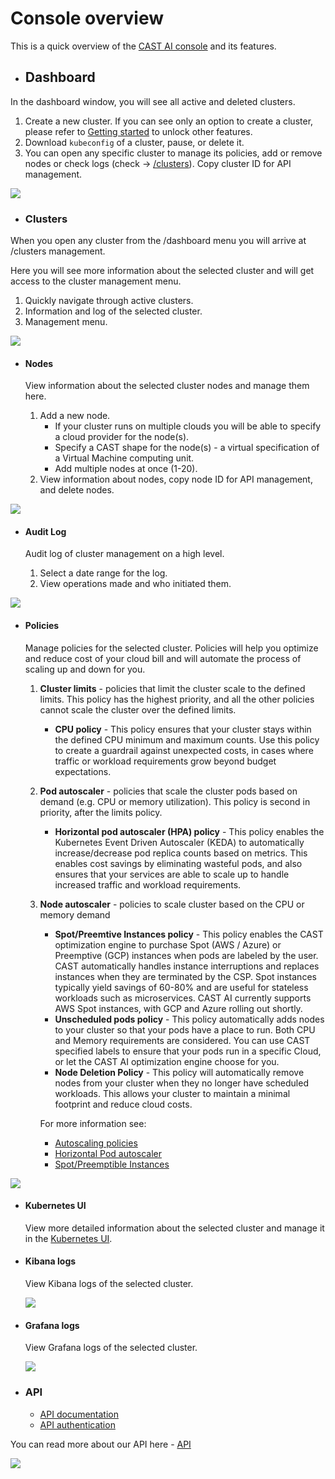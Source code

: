 # Console overview

This is a quick overview of the [CAST AI console](https://console.cast.ai) and its features.

- ## Dashboard

In the dashboard window, you will see all active and deleted clusters.

1. Create a new cluster. If you can see only an option to create a cluster, please refer to [Getting started](../getting-started.md) to unlock other features.
2. Download `kubeconfig` of a cluster, pause, or delete it.
3. You can open any specific cluster to manage its policies, add or remove nodes or check logs (check -> [/clusters](../console-overview/console-overview.md#clusters)). Copy cluster ID for API management.

![](images/dashboard.png)

- ### Clusters

When you open any cluster from the /dashboard menu you will arrive at /clusters management.

Here you will see more information about the selected cluster and will get access to the cluster management menu.

1. Quickly navigate through active clusters.
2. Information and log of the selected cluster.
3. Management menu.

![](images/clusters.png)

- #### Nodes
  
  View information about the selected cluster nodes and manage them here.
  
  1. Add a new node.
     - If your cluster runs on multiple clouds you will be able to specify a cloud provider for the node(s).
     - Specify a CAST shape for the node(s) - a virtual specification of a Virtual Machine computing unit.
     - Add multiple nodes at once (1-20).
  2. View information about nodes, copy node ID for API management, and delete nodes.
  
![](images/nodes.png)
  
- #### Audit Log
  
  Audit log of cluster management on a high level.
  
  1. Select a date range for the log.
  2. View operations made and who initiated them.
  
![](images/auditlog.png)
  
- #### Policies
  
  Manage policies for the selected cluster. Policies will help you optimize and reduce cost of your cloud bill and will automate the process of scaling up and down for you.
  
  1. **Cluster limits** - policies that limit the cluster scale to the defined limits. This policy has the highest priority, and all the other policies cannot scale the cluster over the defined limits.
     - **CPU policy** - This policy ensures that your cluster stays within the defined CPU minimum and maximum counts. Use this policy to create a guardrail against unexpected costs, in cases where traffic or workload requirements grow beyond budget expectations.

  2. **Pod autoscaler** - policies that scale the cluster pods based on demand (e.g. CPU or memory utilization). This policy is second in priority, after the limits policy.
     - **Horizontal pod autoscaler (HPA) policy** - This policy enables the Kubernetes Event Driven Autoscaler (KEDA) to automatically increase/decrease pod replica counts based on metrics. This enables cost savings by eliminating wasteful pods, and also ensures that your services are able to scale up to handle increased traffic and workload requirements.

  3. **Node autoscaler** - policies to scale cluster based on the CPU or memory demand
     - **Spot/Preemtive Instances policy** - This policy enables the CAST optimization engine to purchase Spot (AWS / Azure) or Preemptive (GCP) instances when pods are labeled by the user. CAST automatically handles instance interruptions and replaces instances when they are terminated by the CSP. Spot instances typically yield savings of 60-80% and are useful for stateless workloads such as microservices. CAST AI currently supports AWS Spot instances, with GCP and Azure rolling out shortly.
     - **Unscheduled pods policy** - This policy automatically adds nodes to your cluster so that your pods have a place to run. Both CPU and Memory requirements are considered. You can use CAST specified labels to ensure that your pods run in a specific Cloud, or let the CAST AI optimization engine choose for you.
     - **Node Deletion Policy** - This policy will automatically remove nodes from your cluster when they no longer have scheduled workloads. This allows your cluster to maintain a minimal footprint and reduce cloud costs.

     For more information see:

     - [Autoscaling policies](../guides/autoscaling-policies.md)
     - [Horizontal Pod autoscaler](../guides/hpa.md)
     - [Spot/Preemptible Instances](../guides/spot-instances/spot.md)
  
![](images/policies.png)
  
- #### Kubernetes UI
  
  View more detailed information about the selected cluster and manage it in the [Kubernetes UI](https://kubernetes.io/docs/tasks/access-application-cluster/web-ui-dashboard/).
  
- #### Kibana logs
  
  View Kibana logs of the selected cluster.
  
  ![](images/kibana.png)
  
- #### Grafana logs
  
  View Grafana logs of the selected cluster.
  
  ![](images/grafana.png)
  
- ### API

  - [API documentation](https://api.cast.ai/v1/spec/)
  - [API authentication](../api/authentication.md)

You can read more about our API here - [API](../api/overview.md)

  ![](images/API.png)
